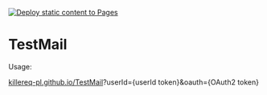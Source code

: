 [![Deploy static content to Pages](https://github.com/Killereq-PL/TestMail/actions/workflows/static.yml/badge.svg)](https://github.com/Killereq-PL/TestMail/actions/workflows/static.yml)
# TestMail

Usage:

[killereq-pl.github.io/TestMail](killereq-pl.github.io/TestMail)?userId={userId token}&oauth={OAuth2 token}
